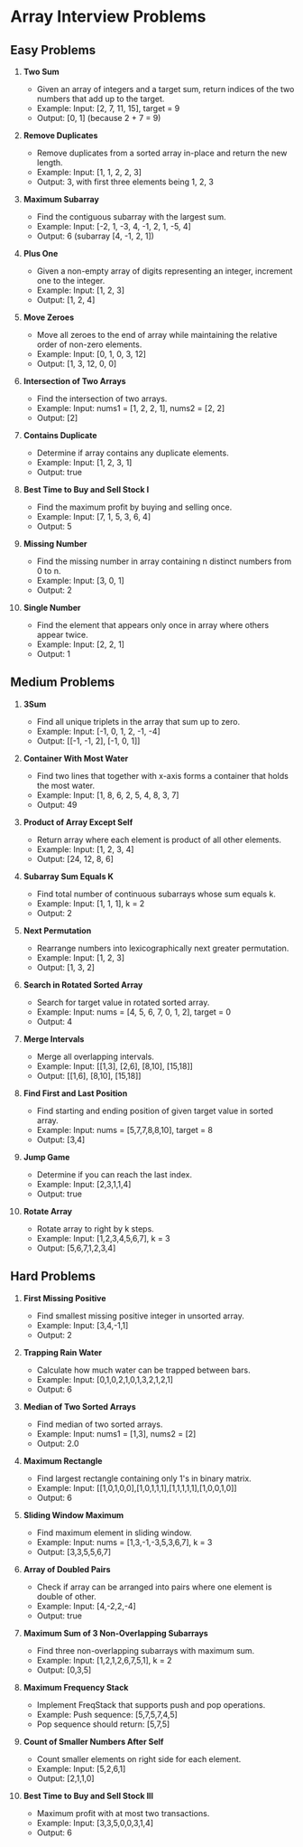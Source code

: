 # Array Interview Problems

## Easy Problems

1. **Two Sum**
   - Given an array of integers and a target sum, return indices of the two numbers that add up to the target.
   - Example: Input: [2, 7, 11, 15], target = 9
   - Output: [0, 1] (because 2 + 7 = 9)

2. **Remove Duplicates**
   - Remove duplicates from a sorted array in-place and return the new length.
   - Example: Input: [1, 1, 2, 2, 3]
   - Output: 3, with first three elements being 1, 2, 3

3. **Maximum Subarray**
   - Find the contiguous subarray with the largest sum.
   - Example: Input: [-2, 1, -3, 4, -1, 2, 1, -5, 4]
   - Output: 6 (subarray [4, -1, 2, 1])

4. **Plus One**
   - Given a non-empty array of digits representing an integer, increment one to the integer.
   - Example: Input: [1, 2, 3]
   - Output: [1, 2, 4]

5. **Move Zeroes**
   - Move all zeroes to the end of array while maintaining the relative order of non-zero elements.
   - Example: Input: [0, 1, 0, 3, 12]
   - Output: [1, 3, 12, 0, 0]

6. **Intersection of Two Arrays**
   - Find the intersection of two arrays.
   - Example: Input: nums1 = [1, 2, 2, 1], nums2 = [2, 2]
   - Output: [2]

7. **Contains Duplicate**
   - Determine if array contains any duplicate elements.
   - Example: Input: [1, 2, 3, 1]
   - Output: true

8. **Best Time to Buy and Sell Stock I**
   - Find the maximum profit by buying and selling once.
   - Example: Input: [7, 1, 5, 3, 6, 4]
   - Output: 5

9. **Missing Number**
   - Find the missing number in array containing n distinct numbers from 0 to n.
   - Example: Input: [3, 0, 1]
   - Output: 2

10. **Single Number**
    - Find the element that appears only once in array where others appear twice.
    - Example: Input: [2, 2, 1]
    - Output: 1

## Medium Problems

1. **3Sum**
   - Find all unique triplets in the array that sum up to zero.
   - Example: Input: [-1, 0, 1, 2, -1, -4]
   - Output: [[-1, -1, 2], [-1, 0, 1]]

2. **Container With Most Water**
   - Find two lines that together with x-axis forms a container that holds the most water.
   - Example: Input: [1, 8, 6, 2, 5, 4, 8, 3, 7]
   - Output: 49

3. **Product of Array Except Self**
   - Return array where each element is product of all other elements.
   - Example: Input: [1, 2, 3, 4]
   - Output: [24, 12, 8, 6]

4. **Subarray Sum Equals K**
   - Find total number of continuous subarrays whose sum equals k.
   - Example: Input: [1, 1, 1], k = 2
   - Output: 2

5. **Next Permutation**
   - Rearrange numbers into lexicographically next greater permutation.
   - Example: Input: [1, 2, 3]
   - Output: [1, 3, 2]

6. **Search in Rotated Sorted Array**
   - Search for target value in rotated sorted array.
   - Example: Input: nums = [4, 5, 6, 7, 0, 1, 2], target = 0
   - Output: 4

7. **Merge Intervals**
   - Merge all overlapping intervals.
   - Example: Input: [[1,3], [2,6], [8,10], [15,18]]
   - Output: [[1,6], [8,10], [15,18]]

8. **Find First and Last Position**
   - Find starting and ending position of given target value in sorted array.
   - Example: Input: nums = [5,7,7,8,8,10], target = 8
   - Output: [3,4]

9. **Jump Game**
   - Determine if you can reach the last index.
   - Example: Input: [2,3,1,1,4]
   - Output: true

10. **Rotate Array**
    - Rotate array to right by k steps.
    - Example: Input: [1,2,3,4,5,6,7], k = 3
    - Output: [5,6,7,1,2,3,4]

## Hard Problems

1. **First Missing Positive**
   - Find smallest missing positive integer in unsorted array.
   - Example: Input: [3,4,-1,1]
   - Output: 2

2. **Trapping Rain Water**
   - Calculate how much water can be trapped between bars.
   - Example: Input: [0,1,0,2,1,0,1,3,2,1,2,1]
   - Output: 6

3. **Median of Two Sorted Arrays**
   - Find median of two sorted arrays.
   - Example: Input: nums1 = [1,3], nums2 = [2]
   - Output: 2.0

4. **Maximum Rectangle**
   - Find largest rectangle containing only 1's in binary matrix.
   - Example: Input: [[1,0,1,0,0],[1,0,1,1,1],[1,1,1,1,1],[1,0,0,1,0]]
   - Output: 6

5. **Sliding Window Maximum**
   - Find maximum element in sliding window.
   - Example: Input: nums = [1,3,-1,-3,5,3,6,7], k = 3
   - Output: [3,3,5,5,6,7]

6. **Array of Doubled Pairs**
   - Check if array can be arranged into pairs where one element is double of other.
   - Example: Input: [4,-2,2,-4]
   - Output: true

7. **Maximum Sum of 3 Non-Overlapping Subarrays**
   - Find three non-overlapping subarrays with maximum sum.
   - Example: Input: [1,2,1,2,6,7,5,1], k = 2
   - Output: [0,3,5]

8. **Maximum Frequency Stack**
   - Implement FreqStack that supports push and pop operations.
   - Example: Push sequence: [5,7,5,7,4,5]
   - Pop sequence should return: [5,7,5]

9. **Count of Smaller Numbers After Self**
   - Count smaller elements on right side for each element.
   - Example: Input: [5,2,6,1]
   - Output: [2,1,1,0]

10. **Best Time to Buy and Sell Stock III**
    - Maximum profit with at most two transactions.
    - Example: Input: [3,3,5,0,0,3,1,4]
    - Output: 6